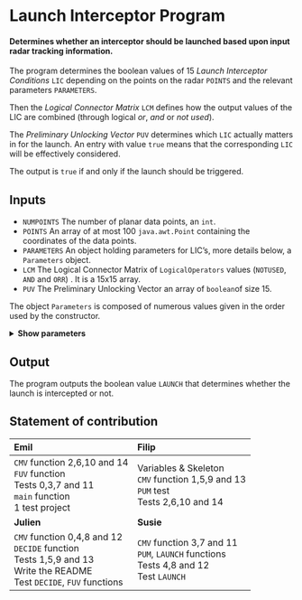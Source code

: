 # Launch Interceptor Program

#### Determines whether an interceptor should be launched based upon input radar tracking information.

The program determines the boolean values of 15 _Launch Interceptor Conditions_ `LIC` depending on the points on the radar `POINTS` and the relevant parameters `PARAMETERS`.

Then the _Logical Connector Matrix_ `LCM` defines how the output values of the LIC are combined (through logical _or_, _and_ or _not used_).

The _Preliminary Unlocking Vector_ `PUV` determines which `LIC` actually matters in for the launch. An entry with value `true` means that the corresponding `LIC` will be effectively considered.

The output is `true` if and only if the launch should be triggered.

## Inputs


* `NUMPOINTS` The number of planar data points, an `int`.
* `POINTS` An array of at most 100 `java.awt.Point` containing the coordinates of the data points.
* `PARAMETERS` An object holding parameters for LIC’s, more details below, a `Parameters` object.
* `LCM` The Logical Connector Matrix of `LogicalOperators` values (`NOTUSED`, `AND` and `ORR`) . It is a 15x15 array.
* `PUV` The Preliminary Unlocking Vector an array of `boolean`of size 15.

The object `Parameters` is composed of numerous values given in the order used by the constructor.
<details>
<summary><b>Show parameters</b></summary>
</br>
<ul>
<li> <code> double LENGTH1 </code> </li>
<li> <code> double RADIUS1 </code> </li>
<li> <code> double EPSILON </code> </li>
<li> <code> double AREA1 </code> </li>
<li> <code> int QPTS </code> </li>
<li> <code> int QUADS </code> </li>
<li> <code> double DIST </code> </li>
<li> <code> int NPTS </code> </li>
<li> <code> int KPTS </code> </li>
<li> <code> int APTS </code> </li>
<li> <code> int BPTS </code> </li>
<li> <code> int CPTS </code> </li>
<li> <code> int DPTS </code> </li>
<li> <code> int EPTS </code> </li>
<li> <code> int FPTS </code> </li>
<li> <code> int GPTS </code> </li>
<li> <code> double LENGTH2 </code> </li>
<li> <code> double RADIUS2 </code> </li>
<li> <code> double AREA2 </code> </li>
</ul>
</details>

## Output

The program outputs the boolean value `LAUNCH` that determines whether the launch is intercepted or not.

## Statement of contribution

|Emil|Filip |
|:--|:--|
| `CMV` function 2,6,10 and 14 <br/> `FUV` function <br/>Tests 0,3,7 and 11 <br/> `main` function <br/> 1 test project| Variables & Skeleton <br/> `CMV` function 1,5,9 and 13 <br/> `PUM` test <br/> Tests 2,6,10 and 14 <br/> |
|**Julien** | **Susie** |
`CMV` function 0,4,8 and 12 <br/> `DECIDE` function <br/> Tests 1,5,9 and 13 <br/> Write the README <br/> Test `DECIDE`, `FUV` functions <br/>  | `CMV` function 3,7 and 11 <br/> `PUM`, `LAUNCH` functions <br/> Tests 4,8 and 12 <br/>  Test `LAUNCH` 
